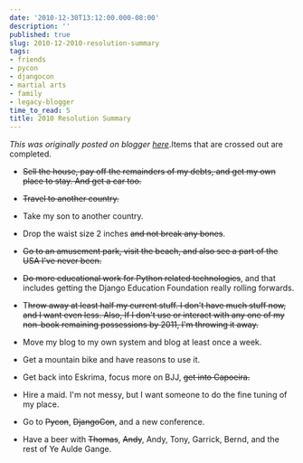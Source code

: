 ```yaml
---
date: '2010-12-30T13:12:00.000-08:00'
description: ''
published: true
slug: 2010-12-2010-resolution-summary
tags:
- friends
- pycon
- djangocon
- martial arts
- family
- legacy-blogger
time_to_read: 5
title: 2010 Resolution Summary
---
```


*This was originally posted on blogger [here](https://pydanny.blogspot.com/2010/12/2010-resolution-summary.html)*.Items that are crossed out are completed.<br /><ul><li><s>Sell the house, pay off the remainders of my debts, and get my own place to stay. And get a car too.</s></li></ul><ul><li><s>Travel to another country.</s></li></ul><ul><li>Take my son to another country.</li></ul><ul><li>Drop the waist size 2 inches <s>and not break any bones</s>.</li></ul><ul><li><s>Go to an amusement park, visit the beach, and also see a part of the USA I've never been.</s></li></ul><ul><li><s>Do more educational work for Python related technologies</s>, and that includes getting the Django Education Foundation really rolling forwards.</li></ul><ul><li>T<s>hrow away at least half my current stuff. I don't have much stuff now, and I want even less. Also, If I don't use or interact with any one of my non-book remaining possessions by 2011, I'm throwing it away.</s></li></ul><ul><li>Move my blog to my own system and blog at least once a week.</li></ul><ul><li>Get a mountain bike and have reasons to use it.</li></ul><ul><li>Get back into Eskrima, focus more on BJJ, <s>get into Capoeira.</s></li></ul><ul><li>Hire a maid. I'm not messy, but I want someone to do the fine tuning of my place.</li></ul><ul><li>Go to <s>Pycon</s>, <s>DjangoCon</s>, and a new conference.</li></ul><ul><li>Have a beer with <s>Thomas</s>, <s>Andy</s>, Andy, Tony, Garrick, Bernd, and the rest of Ye Aulde Gange.</li></ul>
